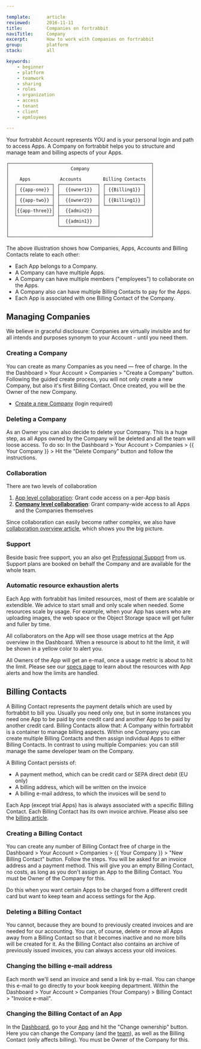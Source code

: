 ```yaml
---

template:      article
reviewed:      2016-11-11
title:         Companies on fortrabbit
naviTitle:     Company
excerpt:       How to work with Companies on fortrabbit
group:         platform
stack:         all

keywords:
    - beginner
    - platform
    - teamwork
    - sharing
    - roles
    - organization
    - access
    - tenant
    - client
    - epmloyees

---
```



Your fortrabbit Account represents YOU and is your personal login and path to access Apps. A Company on fortrabbit helps you to structure and manage team and billing aspects of your Apps.

```nohighlight
┌─────────────────────────────────────────────────────┐
│                       Company                       │
│                                                     │
│    Apps           Accounts        Billing Contacts  │
│  ┌─────────────┐ ┌──────────────┐ ┌──────────────┐  │
│  │ {{app-one}} │ │  {{owner1}}  │ │ {{Billing1}} │  │
│  ├─────────────┤ ├──────────────┤ ├──────────────┤  │
│  │ {{app-two}} │ │  {{owner2}}  │ │ {{Billing1}} │  │
│  ├─────────────┤ ├──────────────┤ └──────────────┘  │
│  │{{app-three}}│ │  {{admin2}}  │                   │
│  └─────────────┘ ├──────────────┤                   │
│                  │  {{admin1}}  │                   │
│                  └──────────────┘                   │
│                                                     │
└─────────────────────────────────────────────────────┘
```

The above illustration shows how Companies, Apps, Accounts and Billing Contacts relate to each other:

* Each App belongs to a Company.
* A Company can have multiple Apps.
* A Company can have multiple members ("employees") to collaborate on the Apps.
* A Company also can have multiple Billing Contacts to pay for the Apps.
* Each App is associated with one Billing Contact of the Company.

## Managing Companies

We believe in graceful disclosure: Companies are virtually invisible and for all intends and purposes synonym to your Account - until you need them.

### Creating a Company

You can create as many Companies as you need — free of charge. In the the Dashboard > Your Account > Companies > "Create a Company" button. Following the guided create process, you will not only create a new Company, but also it's first Billing Contact. Once created, you will be the Owner of the new Company.

<div data-markdown="1" data-user="known">

* [Create a new Company](https://dashboard.fortrabbit.com/account/company/new) (login required)

</div>

### Deleting a Company

As an Owner you can also decide to delete your Company. This is a huge step, as all Apps owned by the Company will be deleted and all the team will loose access. To do so: In the Dashboard > Your Account > Companies > {{ Your Company }} > Hit the "Delete Company" button and follow the instructions.

### Collaboration

There are two levels of collaboration

1. [App level collaboration](app-collaboration): Grant code access on a per-App basis
2. **[Company level collaboration](company-collaboration)**: Grant company-wide access to all Apps and the Companies themselves

Since collaboration can easily become rather complex, we also have [collaboration overview article](collaboration), which shows you the big picture.

### Support

Beside basic free support, you an also get [Professional Support](//www.fortrabbit.com/support) from us. Support plans are booked on behalf the Company and are available for the whole team.

### Automatic resource exhaustion alerts

Each App with fortrabbit has limited resources, most of them are scalable or extendible. We advice to start small and only scale when needed. Some resources scale by usage. For example, when your App has users who are uploading images, the web space or the Object Storage space will get fuller and fuller by time.

All collaborators on the App will see those usage metrics at the App overview in the Dashboard. When a resource is about to hit the limit, it will be shown in a yellow color to alert you.

All Owners of the App will get an e-mail, once a usage metric is about to hit the limit. Please see our [specs page](https://www.fortrabbit.com/specs#limits) to learn about the resources with App alerts and how the limits are handled.

<!--

TODO: uncomment and extend when Technical Contact feature launches

#### Setting a technical contact

If you have a Company collaboration plan booked, all Owners and Admins of the Company can change the technical contact.

In the Dashboard under "Your Account" > "Companies" > {{ Company }} > "Technical contact" you can set one or more contacts. This can be any Account associated with the Company or any e-mail address you like.

You can define the services you want to receive alerts for. By default all services are enabled. Further: you can tune the settings to include or exclude certain Apps. You can also overwrite those settings on App level.

Individual Accounts can opt-out of receiving those alerts by deselecting this from their Accounts notification settings.

-->


## Billing Contacts

A Billing Contact represents the payment details which are used by fortrabbit to bill you. Usually you need only one, but in some instances you need one App to be paid by one credit card and another App to be paid by another credit card. Billing Contacts allow that: A Company within fortrabbit is a container to manage billing aspects. Within one Company you can create multiple Billing Contacts and then assign individual Apps to either Billing Contacts. In contrast to using multiple Companies: you can still manage the same developer team on the Company.

A Billing Contact persists of:

* A payment method, which can be credit card or SEPA direct debit (EU only)
* A billing address, which will be written on the invoice
* A billing e-mail address, to which the invoices will be send to

Each App (except trial Apps) has is always associated with a specific Billing Contact. Each Billing Contact has its own invoice archive. Please also see the [billing article](/billing).

### Creating a Billing Contact

You can create any number of Billing Contact free of charge in the Dashboard > Your Account > Companies > {{ Your Company }} > "New Billing Contact" button. Follow the steps. You will be asked for an invoice address and a payment method. This will give you an empty Billing Contact, no costs, as long as you don't assign an App to the Billing Contact. You must be Owner of the Company for this.

Do this when you want certain Apps to be charged from a different credit card but want to keep team and access settings for the App.


### Deleting a Billing Contact

You cannot, because they are bound to previously created invoices and are needed for our accounting. You can, of course, delete or move all Apps away from a Billing Contact so that it becomes inactive and no more bills will be created for it. As the Billing Contact also contains an archive of previously issued invoices, you can always access your old invoices.


### Changing the billing e-mail address

Each month we'll send an invoice and send a link by e-mail. You can change this e-mail to go directly to your book keeping department. Within the Dashboard > Your Account > Companies (Your Company) > Billing Contact > "Invoice e-mail".

### Changing the Billing Contact of an App

In the [Dashboard](dashboard), go to your [App](app) and hit the "Change ownership" button. Here you can change the Company (and the [team](collaboration)), as well as the Billing Contact (only affects billing). You must be Owner of the Company for this.
